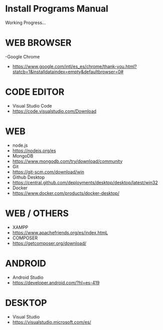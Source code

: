 # Install Programs Manual

Working Progress...

# WEB BROWSER
-Google Chrome
- https://www.google.com/intl/es_es/chrome/thank-you.html?statcb=1&installdataindex=empty&defaultbrowser=0#

# CODE EDITOR
- Visual Studio Code
- https://code.visualstudio.com/Download

# WEB
- node.js
- https://nodejs.org/es
- MongoDB
- https://www.mongodb.com/try/download/community
- Git
- https://git-scm.com/download/win
- Github Desktop
- https://central.github.com/deployments/desktop/desktop/latest/win32
- Docker
- https://www.docker.com/products/docker-desktop/

# WEB / OTHERS
- XAMPP
- https://www.apachefriends.org/es/index.htmL
- COMPOSER
- https://getcomposer.org/download/

# ANDROID
- Android Studio
- https://developer.android.com/?hl=es-419

# DESKTOP
- Visual Studio
- https://visualstudio.microsoft.com/es/
